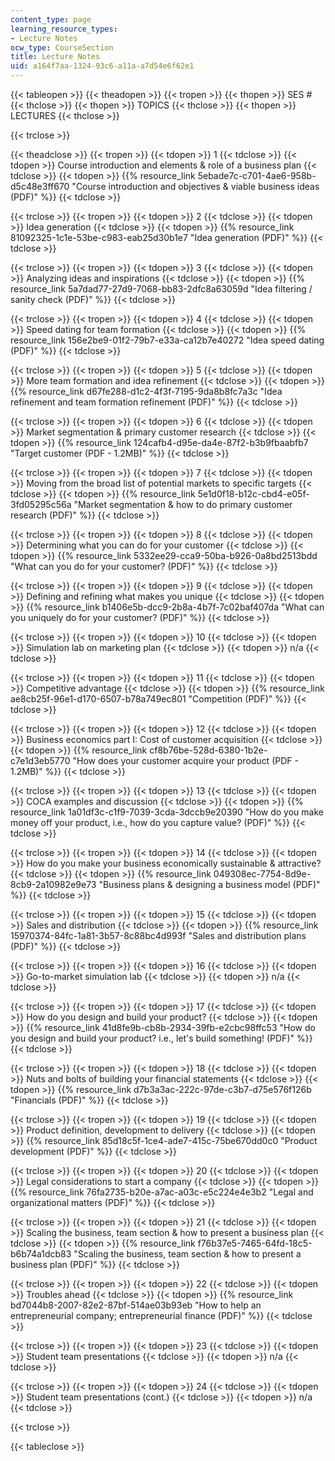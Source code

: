 ```yaml
---
content_type: page
learning_resource_types:
- Lecture Notes
ocw_type: CourseSection
title: Lecture Notes
uid: a164f7aa-1324-93c6-a11a-a7d54e6f62e1
---
```


{{< tableopen >}}
{{< theadopen >}}
{{< tropen >}}
{{< thopen >}}
SES #
{{< thclose >}}
{{< thopen >}}
TOPICS
{{< thclose >}}
{{< thopen >}}
LECTURES
{{< thclose >}}

{{< trclose >}}

{{< theadclose >}}
{{< tropen >}}
{{< tdopen >}}
1
{{< tdclose >}}
{{< tdopen >}}
Course introduction and elements & role of a business plan
{{< tdclose >}}
{{< tdopen >}}
{{% resource_link 5ebade7c-c701-4ae6-958b-d5c48e3ff670 "Course introduction and objectives & viable business ideas (PDF)" %}}
{{< tdclose >}}

{{< trclose >}}
{{< tropen >}}
{{< tdopen >}}
2
{{< tdclose >}}
{{< tdopen >}}
Idea generation
{{< tdclose >}}
{{< tdopen >}}
{{% resource_link 81092325-1c1e-53be-c983-eab25d30b1e7 "Idea generation (PDF)" %}}
{{< tdclose >}}

{{< trclose >}}
{{< tropen >}}
{{< tdopen >}}
3
{{< tdclose >}}
{{< tdopen >}}
Analyzing ideas and inspirations
{{< tdclose >}}
{{< tdopen >}}
{{% resource_link 5a7dad77-27d9-7068-bb83-2dfc8a63059d "Idea filtering / sanity check (PDF)" %}}
{{< tdclose >}}

{{< trclose >}}
{{< tropen >}}
{{< tdopen >}}
4
{{< tdclose >}}
{{< tdopen >}}
Speed dating for team formation
{{< tdclose >}}
{{< tdopen >}}
{{% resource_link 156e2be9-01f2-79b7-e33a-ca12b7e40272 "Idea speed dating (PDF)" %}}
{{< tdclose >}}

{{< trclose >}}
{{< tropen >}}
{{< tdopen >}}
5
{{< tdclose >}}
{{< tdopen >}}
More team formation and idea refinement
{{< tdclose >}}
{{< tdopen >}}
{{% resource_link d67fe288-d1c2-4f3f-7195-9da8b8fc7a3c "Idea refinement and team formation refinement (PDF)" %}}
{{< tdclose >}}

{{< trclose >}}
{{< tropen >}}
{{< tdopen >}}
6
{{< tdclose >}}
{{< tdopen >}}
Market segmentation & primary customer research
{{< tdclose >}}
{{< tdopen >}}
{{% resource_link 124cafb4-d95e-da4e-87f2-b3b9fbaabfb7 "Target customer (PDF - 1.2MB)" %}}
{{< tdclose >}}

{{< trclose >}}
{{< tropen >}}
{{< tdopen >}}
7
{{< tdclose >}}
{{< tdopen >}}
Moving from the broad list of potential markets to specific targets
{{< tdclose >}}
{{< tdopen >}}
{{% resource_link 5e1d0f18-b12c-cbd4-e05f-3fd05295c56a "Market segmentation & how to do primary customer research (PDF)" %}}
{{< tdclose >}}

{{< trclose >}}
{{< tropen >}}
{{< tdopen >}}
8
{{< tdclose >}}
{{< tdopen >}}
Determining what you can do for your customer
{{< tdclose >}}
{{< tdopen >}}
{{% resource_link 5332ee29-cca9-50ba-b926-0a8bd2513bdd "What can you do for your customer? (PDF)" %}}
{{< tdclose >}}

{{< trclose >}}
{{< tropen >}}
{{< tdopen >}}
9
{{< tdclose >}}
{{< tdopen >}}
Defining and refining what makes you unique
{{< tdclose >}}
{{< tdopen >}}
{{% resource_link b1406e5b-dcc9-2b8a-4b7f-7c02baf407da "What can you uniquely do for your customer? (PDF)" %}}
{{< tdclose >}}

{{< trclose >}}
{{< tropen >}}
{{< tdopen >}}
10
{{< tdclose >}}
{{< tdopen >}}
Simulation lab on marketing plan
{{< tdclose >}}
{{< tdopen >}}
n/a
{{< tdclose >}}

{{< trclose >}}
{{< tropen >}}
{{< tdopen >}}
11
{{< tdclose >}}
{{< tdopen >}}
Competitive advantage
{{< tdclose >}}
{{< tdopen >}}
{{% resource_link ae8cb25f-96e1-d170-6507-b78a749ec801 "Competition (PDF)" %}}
{{< tdclose >}}

{{< trclose >}}
{{< tropen >}}
{{< tdopen >}}
12
{{< tdclose >}}
{{< tdopen >}}
Business economics part I: Cost of customer acquisition
{{< tdclose >}}
{{< tdopen >}}
{{% resource_link cf8b76be-528d-6380-1b2e-c7e1d3eb5770 "How does your customer acquire your product (PDF - 1.2MB)" %}}
{{< tdclose >}}

{{< trclose >}}
{{< tropen >}}
{{< tdopen >}}
13
{{< tdclose >}}
{{< tdopen >}}
COCA examples and discussion
{{< tdclose >}}
{{< tdopen >}}
{{% resource_link 1a01df3c-c1f9-7039-3cda-3dccb9e20390 "How do you make money off your product, i.e., how do you capture value? (PDF)" %}}
{{< tdclose >}}

{{< trclose >}}
{{< tropen >}}
{{< tdopen >}}
14
{{< tdclose >}}
{{< tdopen >}}
How do you make your business economically sustainable & attractive?
{{< tdclose >}}
{{< tdopen >}}
{{% resource_link 049308ec-7754-8d9e-8cb9-2a10982e9e73 "Business plans & designing a business model (PDF)" %}}
{{< tdclose >}}

{{< trclose >}}
{{< tropen >}}
{{< tdopen >}}
15
{{< tdclose >}}
{{< tdopen >}}
Sales and distribution
{{< tdclose >}}
{{< tdopen >}}
{{% resource_link 15970374-84fc-1a81-3b57-8c88bc4d993f "Sales and distribution plans (PDF)" %}}
{{< tdclose >}}

{{< trclose >}}
{{< tropen >}}
{{< tdopen >}}
16
{{< tdclose >}}
{{< tdopen >}}
Go-to-market simulation lab
{{< tdclose >}}
{{< tdopen >}}
n/a
{{< tdclose >}}

{{< trclose >}}
{{< tropen >}}
{{< tdopen >}}
17
{{< tdclose >}}
{{< tdopen >}}
How do you design and build your product?
{{< tdclose >}}
{{< tdopen >}}
{{% resource_link 41d8fe9b-cb8b-2934-39fb-e2cbc98ffc53 "How do you design and build your product? i.e., let's build something! (PDF)" %}}
{{< tdclose >}}

{{< trclose >}}
{{< tropen >}}
{{< tdopen >}}
18
{{< tdclose >}}
{{< tdopen >}}
Nuts and bolts of building your financial statements
{{< tdclose >}}
{{< tdopen >}}
{{% resource_link d7b3a3ac-222c-97de-c3b7-d75e576f126b "Financials (PDF)" %}}
{{< tdclose >}}

{{< trclose >}}
{{< tropen >}}
{{< tdopen >}}
19
{{< tdclose >}}
{{< tdopen >}}
Product definition, development to delivery
{{< tdclose >}}
{{< tdopen >}}
{{% resource_link 85d18c5f-1ce4-ade7-415c-75be670dd0c0 "Product development (PDF)" %}}
{{< tdclose >}}

{{< trclose >}}
{{< tropen >}}
{{< tdopen >}}
20
{{< tdclose >}}
{{< tdopen >}}
Legal considerations to start a company
{{< tdclose >}}
{{< tdopen >}}
{{% resource_link 76fa2735-b20e-a7ac-a03c-e5c224e4e3b2 "Legal and organizational matters (PDF)" %}}
{{< tdclose >}}

{{< trclose >}}
{{< tropen >}}
{{< tdopen >}}
21
{{< tdclose >}}
{{< tdopen >}}
Scaling the business, team section & how to present a business plan
{{< tdclose >}}
{{< tdopen >}}
{{% resource_link f76b37e5-7465-64fd-18c5-b6b74a1dcb83 "Scaling the business, team section & how to present a business plan (PDF)" %}}
{{< tdclose >}}

{{< trclose >}}
{{< tropen >}}
{{< tdopen >}}
22
{{< tdclose >}}
{{< tdopen >}}
Troubles ahead
{{< tdclose >}}
{{< tdopen >}}
{{% resource_link bd7044b8-2007-82e2-87bf-514ae03b93eb "How to help an entrepreneurial company; entrepreneurial finance (PDF)" %}}
{{< tdclose >}}

{{< trclose >}}
{{< tropen >}}
{{< tdopen >}}
23
{{< tdclose >}}
{{< tdopen >}}
Student team presentations
{{< tdclose >}}
{{< tdopen >}}
n/a
{{< tdclose >}}

{{< trclose >}}
{{< tropen >}}
{{< tdopen >}}
24
{{< tdclose >}}
{{< tdopen >}}
Student team presentations (cont.)
{{< tdclose >}}
{{< tdopen >}}
n/a
{{< tdclose >}}

{{< trclose >}}

{{< tableclose >}}